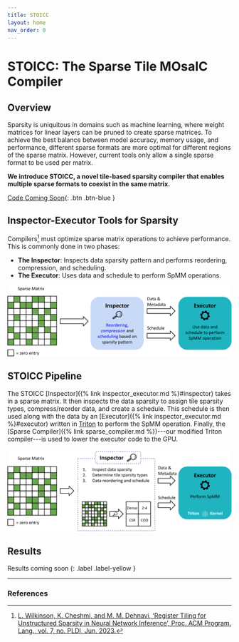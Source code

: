 ```yaml
---
title: STOICC
layout: home
nav_order: 0
---
```


# **STOICC**: The **S**parse **T**ile **MO**sa**IC** **C**ompiler

## Overview

Sparsity is uniquitous in domains such as machine learning, where weight matrices for linear layers can be pruned to create sparse matrices. To achieve the best balance between model accuracy, memory usage, and performance, different sparse formats are more optimal for different regions of the sparse matrix. However, current tools only allow a single sparse format to be used per matrix.

**We introduce STOICC, a novel tile-based sparsity compiler that enables multiple sparse formats to coexist in the same matrix.**

[Code Coming Soon](/){: .btn .btn-blue }

## Inspector-Executor Tools for Sparsity 

Compilers[^1] must optimize sparse matrix operations to achieve performance. This is commonly done in two phases:

* **The Inspector**: Inspects data sparsity pattern and performs reordering, compression, and scheduling.
* **The Executor**: Uses data and schedule to perform SpMM operations.

<img src="media/inspector_executor.svg"  alt="Inspector/Executor Framework">

## STOICC Pipeline

The STOICC [Inspector]({% link inspector_executor.md %}#inspector) takes in a sparse matrix. It then inspects the data sparsity to assign tile sparsity types, compress/reorder data, and create a schedule. This schedule is then used along with the data by an [Executor]({% link inspector_executor.md %}#executor) written in [Triton](https://triton-lang.org/) to perform the SpMM operation. Finally, the [Sparse Compiler]({% link sparse_compiler.md %})---our modified Triton compiler---is used to lower the executor code to the GPU. 

<img src="media/stoicc.svg"  alt="STOICC">

## Results

Results coming soon
{: .label .label-yellow }

----

### References

[^1]: [L. Wilkinson, K. Cheshmi, and M. M. Dehnavi, ‘Register Tiling for Unstructured Sparsity in Neural Network Inference’, Proc. ACM Program. Lang., vol. 7, no. PLDI, Jun. 2023.](https://doi.org/10.1145/3591302)
